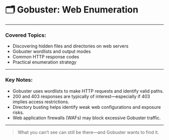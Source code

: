 # 🗂️ Gobuster: Web Enumeration

---

### Covered Topics:

- Discovering hidden files and directories on web servers
- Gobuster wordlists and output modes
- Common HTTP response codes
- Practical enumeration strategy

---

### Key Notes:

- Gobuster uses wordlists to make HTTP requests and identify valid paths.
- 200 and 403 responses are typically of interest—especially if 403 implies access restrictions.
- Directory busting helps identify weak web configurations and exposure risks.
- Web application firewalls (WAFs) may block excessive Gobuster traffic.

---

> What you can’t see can still be there—and Gobuster wants to find it.
